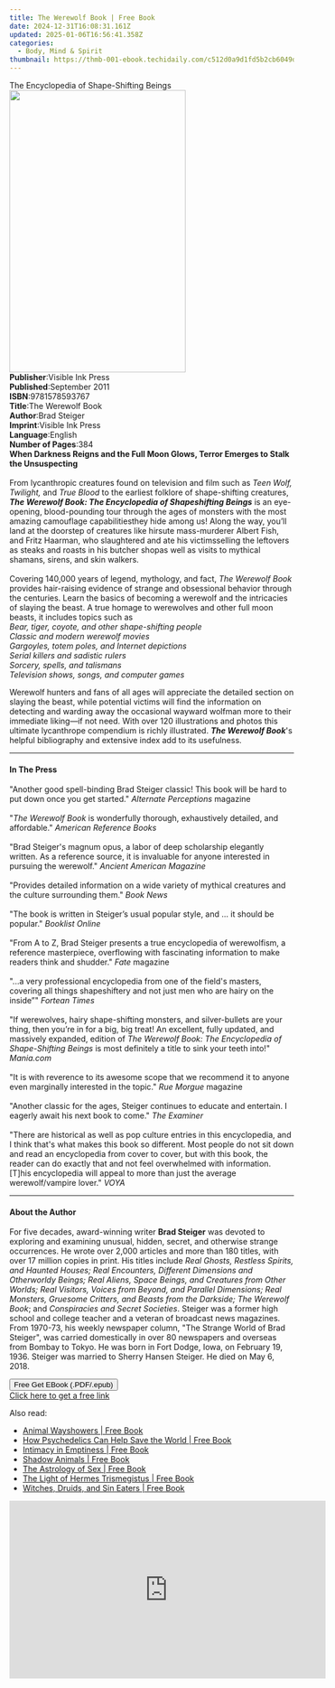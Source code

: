 ```yaml
---
title: The Werewolf Book | Free Book
date: 2024-12-31T16:08:31.161Z
updated: 2025-01-06T16:56:41.358Z
categories:
  - Body, Mind & Spirit
thumbnail: https://thmb-001-ebook.techidaily.com/c512d0a9d1fd5b2cb6049df401ebcd01e31153d38ca9ba673cad2beedacdd658.jpg
---
```

<main id="book-container">
  <div class="flex flex-col">
    <div class="book-brief flex-1 py-6 px-4 sm:p-6 md:py-10 md:px-8">
      <!-- brief-->
      <div class="book-brief-main">
        The Encyclopedia of Shape-Shifting Beings
      </div>
    </div>
    <div
      class="book-meta-info flex-1 grid gap-4 col-start-1 col-end-3 row-start-1 sm:mb-6 sm:grid-cols-4 lg:gap-6 lg:col-start-2 lg:row-end-6 lg:row-span-6 lg:mb-0"
    >
      <div
        class="book-meta-info-left place-content-center mt-4 p-4 text-sm leading-6 col-start-2 col-span-2 dark:text-slate-400"
      >
        <img
          class="w-full h-500 object-cover rounded-lg sm:h-255 sm:col-span-2 lg:col-span-full"
          src="https://img-001-ebook.techidaily.com/43b24f0190422c13c5ba3cfbf041c3b999a450a2176973638116a940f6a3b1d4.jpg"
          alt=""
          width="312"
          height="500"
        />
      </div>
      <div
        class="book-meta-info-right mt-2 col-start-1 row-start-2 col-span-3 self-center"
      >
        <!-- meta data  -->
        <div class="flex flex-col px-4 md:px-8">
          <div class="flex-1">
            <strong>Publisher</strong>:<span class="px-2"
              >Visible Ink Press</span
            >
          </div>
          <div class="flex-1">
            <strong>Published</strong>:<span class="px-2">September 2011</span>
          </div>
          <div class="flex-1">
            <strong>ISBN</strong>:<span class="px-2">9781578593767</span>
          </div>
          <div class="flex-1">
            <strong>Title</strong>:<span class="px-2">The Werewolf Book</span>
          </div>
          <div class="flex-1">
            <strong>Author</strong>:<span class="px-2">Brad Steiger</span>
          </div>
          <div class="flex-1">
            <strong>Imprint</strong>:<span class="px-2">Visible Ink Press</span>
          </div>
          <div class="flex-1">
            <strong>Language</strong>:<span class="px-2">English</span>
          </div>
          <div class="flex-1">
            <strong>Number of Pages</strong>:<span class="px-2">384</span>
          </div>
        </div>
      </div>
    </div>
    <div class="book-description flex-1 py-6 px-4 sm:p-6 md:py-10 md:px-8">
      <div class="book-description-main">
        <div accordion-content="" id="description">
          <b
            >When Darkness Reigns and the Full Moon Glows, Terror Emerges to
            Stalk the Unsuspecting</b
          ><br /><br />From lycanthropic creatures found on television and film
          such as <i>Teen Wolf, Twilight,</i> and <i>True Blood</i> to the
          earliest folklore of shape-shifting creatures,
          <i
            ><b
              >The Werewolf Book: The Encyclopedia of Shapeshifting Beings</b
            ></i
          >
          is an eye-opening, blood-pounding tour through the ages of monsters
          with the most amazing camouflage capabilitiesthey hide among us! Along
          the way, you’ll land at the doorstep of creatures like hirsute
          mass-murderer Albert Fish, and Fritz Haarman, who slaughtered and ate
          his victimsselling the leftovers as steaks and roasts in his butcher
          shopas well as visits to mythical shamans, sirens, and skin
          walkers.<br /><br />Covering 140,000 years of legend, mythology, and
          fact, <i>The Werewolf Book</i> provides hair-raising evidence of
          strange and obsessional behavior through the centuries. Learn the
          basics of becoming a werewolf and the intricacies of slaying the
          beast. A true homage to werewolves and other full moon beasts, it
          includes topics such as <br /><i>
            Bear, tiger, coyote, and other shape-shifting people<br />
            Classic and modern werewolf movies<br />
            Gargoyles, totem poles, and Internet depictions<br />
            Serial killers and sadistic rulers<br />
            Sorcery, spells, and talismans<br />
            Television shows, songs, and computer games</i
          >
          <p>
            Werewolf hunters and fans of all ages will appreciate the detailed
            section on slaying the beast, while potential victims will find the
            information on detecting and warding away the occasional wayward
            wolfman more to their immediate liking—if not need. With over 120
            illustrations and photos this ultimate lycanthrope compendium is
            richly illustrated. <i><b>The Werewolf Book</b></i
            >'s helpful bibliography and extensive index add to its usefulness.
          </p>
        </div>
        <div class="accordion-fader"></div>
      </div>
    </div>
    <div class="book-excerpts flex-1 py-6 px-4 sm:p-6 md:py-10 md:px-8">
      <!-- excerpts-->
      <div class="book-excerpts-main">
        <hr />
        <h4 class="placeholder placeholder-heading">
          <span>In The Press</span>
        </h4>
        <p>
          "Another good spell-binding Brad Steiger classic! This book will be
          hard to put down once you get started."
          <i>Alternate Perceptions</i> magazine<br /><br />"<i
            >The Werewolf Book</i
          >
          is wonderfully thorough, exhaustively detailed, and affordable."
          <i>American Reference Books</i><br /><br />"Brad Steiger's magnum
          opus, a labor of deep scholarship elegantly written. As a reference
          source, it is invaluable for anyone interested in pursuing the
          werewolf." <i>Ancient American Magazine</i><br /><br />"Provides
          detailed information on a wide variety of mythical creatures and the
          culture surrounding them." <i>Book News</i><br /><br />"The book is
          written in Steiger’s usual popular style, and ... it should be
          popular." <i>Booklist Online</i><br /><br />"From A to Z, Brad Steiger
          presents a true encyclopedia of werewolfism, a reference masterpiece,
          overflowing with fascinating information to make readers think and
          shudder." <i>Fate</i> magazine<br /><br />"...a very professional
          encyclopedia from one of the field's masters, covering all things
          shapeshiftery and not just men who are hairy on the inside”"
          <i>Fortean Times</i><br /><br />"If werewolves, hairy shape-shifting
          monsters, and silver-bullets are your thing, then you’re in for a big,
          big treat! An excellent, fully updated, and massively expanded,
          edition of
          <i>The Werewolf Book: The Encyclopedia of Shape-Shifting Beings</i> is
          most definitely a title to sink your teeth into!" <i>Mania.com</i
          ><br /><br />"It is with reverence to its awesome scope that we
          recommend it to anyone even marginally interested in the topic."
          <i>Rue Morgue</i> magazine<br /><br />"Another classic for the ages,
          Steiger continues to educate and entertain. I eagerly await his next
          book to come." <i>The Examiner</i><br /><br />"There are historical as
          well as pop culture entries in this encyclopedia, and I think that's
          what makes this book so different. Most people do not sit down and
          read an encyclopedia from cover to cover, but with this book, the
          reader can do exactly that and not feel overwhelmed with information.
          [T]his encyclopedia will appeal to more than just the average
          werewolf/vampire lover." <i>VOYA</i>
        </p>
      </div>
    </div>
    <div class="book-about-author flex-1 py-6 px-4 sm:p-6 md:py-10 md:px-8">
      <!-- about author-->
      <div class="book-main-author-main">
        <hr />
        <h4 class="placeholder placeholder-heading">
          <span>About the Author</span>
        </h4>
        <p>
          For five decades, award-winning writer <b>Brad Steiger</b> was devoted
          to exploring and examining unusual, hidden, secret, and otherwise
          strange occurrences. He wrote over 2,000 articles and more than 180
          titles, with over 17 million copies in print. His titles include
          <i
            >Real Ghosts, Restless Spirits, and Haunted Houses; Real Encounters,
            Different Dimensions and Otherworldy Beings; Real Aliens, Space
            Beings, and Creatures from Other Worlds; Real Visitors, Voices from
            Beyond, and Parallel Dimensions; Real Monsters, Gruesome Critters,
            and Beasts from the Darkside; The Werewolf Book</i
          >; and <i>Conspiracies and Secret Societies</i>. Steiger was a former
          high school and college teacher and a veteran of broadcast news
          magazines. From 1970-73, his weekly newspaper column, "The Strange
          World of Brad Steiger", was carried domestically in over 80 newspapers
          and overseas from Bombay to Tokyo. He was born in Fort Dodge, Iowa, on
          February 19, 1936. Steiger was married to Sherry Hansen Steiger. He
          died on May 6, 2018.
        </p>
      </div>
    </div>
    <div class="book-free-get flex-1 py-6 px-4 sm:p-6 md:py-10 md:px-8">
      <button
        id="btn-free-get"
        class="bg-blue-500 hover:bg-blue-700 text-white font-bold py-2 px-4 rounded"
      >
        Free Get EBook (.PDF/.epub)
      </button>
      <div id="countdown-display" class="px-2 text-lg mt-2"></div>
      <a
        id="free-link"
        class="hidden bg-blue-500 hover:bg-blue-700 text-white font-bold py-2 px-4 rounded"
        href="https://www.ebooks.com/en-us/book/96489654/the-werewolf-book/brad-steiger/"
        target="_blank"
        >Click here to get a free link</a
      >
    </div>
    <script>
      let countdownTime = 0;
      let countdownInterval = null;
      document
        .getElementById('btn-free-get')
        .addEventListener('click', startCountdown);
      function startCountdown() {
        countdownTime = new Date().getTime() + 60000 * 3;
        countdownInterval = setInterval(updateCountdown, 1000);
        document.getElementById('btn-free-get').disabled = true;
        document
          .getElementById('btn-free-get')
          .classList.add('bg-gray-500', 'cursor-not-allowed');
      }
      function updateCountdown() {
        let currentTime = new Date().getTime();
        let timeLeft = countdownTime - currentTime;
        let secondsLeft = Math.floor(timeLeft / 1000);
        document.getElementById('countdown-display').innerHTML =
          `Remaining time: ${secondsLeft} seconds.`;
        if (secondsLeft <= 0) {
          clearInterval(countdownInterval);
          document.getElementById('btn-free-get').classList.add('hidden');
          document.getElementById('free-link').classList.remove('hidden');
          document.getElementById('countdown-display').innerHTML = '';
        }
      }
    </script>
  </div>
</main>

<ins class="adsbygoogle"
      style="display:block"
      data-ad-client="ca-pub-7571918770474297"
      data-ad-slot="8358498916"
      data-ad-format="auto"
      data-full-width-responsive="true"></ins>
    

<span class="atpl-alsoreadstyle">Also read:</span>
<div><ul>
<li><a href="https://novels-ebooks.techidaily.com/210500794-9781591434443-animal-wayshowers/"><u>Animal Wayshowers | Free Book</u></a></li>
<li><a href="https://novels-ebooks.techidaily.com/210500798-9781644114919-how-psychedelics-can-help-save-the-world/"><u>How Psychedelics Can Help Save the World | Free Book</u></a></li>
<li><a href="https://novels-ebooks.techidaily.com/210500795-9781644113615-intimacy-in-emptiness/"><u>Intimacy in Emptiness | Free Book</u></a></li>
<li><a href="https://novels-ebooks.techidaily.com/210500793-9781591434580-shadow-animals/"><u>Shadow Animals | Free Book</u></a></li>
<li><a href="https://novels-ebooks.techidaily.com/210500600-9781510771833-the-astrology-of-sex/"><u>The Astrology of Sex | Free Book</u></a></li>
<li><a href="https://novels-ebooks.techidaily.com/210500797-9781644114629-the-light-of-hermes-trismegistus/"><u>The Light of Hermes Trismegistus | Free Book</u></a></li>
<li><a href="https://novels-ebooks.techidaily.com/210500796-9781644114292-witches-druids-and-sin-eaters/"><u>Witches, Druids, and Sin Eaters | Free Book</u></a></li>
</ul></div>

<!-- affiliate ads begin -->
<iframe width="560" height="315" src="https://www.youtube.com/embed/KKFdFHaVIJg?si=x2vLw7ty3FtHX-9T" title="YouTube video player" frameborder="0" allow="accelerometer; autoplay; clipboard-write; encrypted-media; gyroscope; picture-in-picture; web-share" referrerpolicy="strict-origin-when-cross-origin" allowfullscreen></iframe>
<!-- affiliate ads end -->

